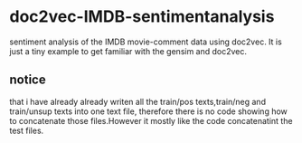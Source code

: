 # doc2vec-IMDB-sentimentanalysis
sentiment analysis of the IMDB movie-comment data using doc2vec. It is just a tiny example to get familiar with the gensim and doc2vec.

## notice
that  i have already already writen all the train/pos texts,train/neg and train/unsup texts into one text file, therefore there is no code showing how to concatenate those files.However it mostly like the code concatenatint the test files.
